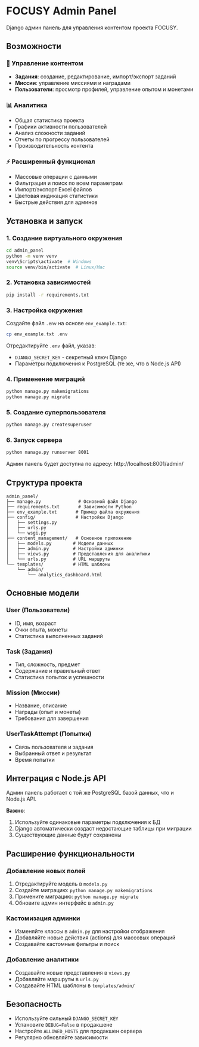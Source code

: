 # FOCUSY Admin Panel

Django админ панель для управления контентом проекта FOCUSY.

## Возможности

### 🎯 Управление контентом
- **Задания**: создание, редактирование, импорт/экспорт заданий
- **Миссии**: управление миссиями и наградами
- **Пользователи**: просмотр профилей, управление опытом и монетами

### 📊 Аналитика
- Общая статистика проекта
- Графики активности пользователей
- Анализ сложности заданий
- Отчеты по прогрессу пользователей
- Производительность контента

### ⚡ Расширенный функционал
- Массовые операции с данными
- Фильтрация и поиск по всем параметрам
- Импорт/экспорт Excel файлов
- Цветовая индикация статистики
- Быстрые действия для админов

## Установка и запуск

### 1. Создание виртуального окружения
```bash
cd admin_panel
python -m venv venv
venv\Scripts\activate  # Windows
source venv/bin/activate  # Linux/Mac
```

### 2. Установка зависимостей
```bash
pip install -r requirements.txt
```

### 3. Настройка окружения
Создайте файл `.env` на основе `env_example.txt`:
```bash
cp env_example.txt .env
```

Отредактируйте `.env` файл, указав:
- `DJANGO_SECRET_KEY` - секретный ключ Django
- Параметры подключения к PostgreSQL (те же, что в Node.js API)

### 4. Применение миграций
```bash
python manage.py makemigrations
python manage.py migrate
```

### 5. Создание суперпользователя
```bash
python manage.py createsuperuser
```

### 6. Запуск сервера
```bash
python manage.py runserver 8001
```

Админ панель будет доступна по адресу: http://localhost:8001/admin/

## Структура проекта

```
admin_panel/
├── manage.py              # Основной файл Django
├── requirements.txt       # Зависимости Python
├── env_example.txt       # Пример файла окружения
├── config/               # Настройки Django
│   ├── settings.py
│   ├── urls.py
│   └── wsgi.py
├── content_management/   # Основное приложение
│   ├── models.py        # Модели данных
│   ├── admin.py         # Настройки админки
│   ├── views.py         # Представления для аналитики
│   └── urls.py          # URL маршруты
└── templates/           # HTML шаблоны
    └── admin/
        └── analytics_dashboard.html
```

## Основные модели

### User (Пользователи)
- ID, имя, возраст
- Очки опыта, монеты
- Статистика выполненных заданий

### Task (Задания)
- Тип, сложность, предмет
- Содержание и правильный ответ
- Статистика попыток и успешности

### Mission (Миссии)
- Название, описание
- Награды (опыт и монеты)
- Требования для завершения

### UserTaskAttempt (Попытки)
- Связь пользователя и задания
- Выбранный ответ и результат
- Время попытки

## Интеграция с Node.js API

Админ панель работает с той же PostgreSQL базой данных, что и Node.js API. 

**Важно**: 
1. Используйте одинаковые параметры подключения к БД
2. Django автоматически создаст недостающие таблицы при миграции
3. Существующие данные будут сохранены

## Расширение функциональности

### Добавление новых полей
1. Отредактируйте модель в `models.py`
2. Создайте миграцию: `python manage.py makemigrations`
3. Примените миграцию: `python manage.py migrate`
4. Обновите админ интерфейс в `admin.py`

### Кастомизация админки
- Изменяйте классы в `admin.py` для настройки отображения
- Добавляйте новые действия (actions) для массовых операций
- Создавайте кастомные фильтры и поиск

### Добавление аналитики
- Создавайте новые представления в `views.py`
- Добавляйте маршруты в `urls.py`
- Создавайте HTML шаблоны в `templates/admin/`

## Безопасность

- Используйте сильный `DJANGO_SECRET_KEY`
- Установите `DEBUG=False` в продакшене
- Настройте `ALLOWED_HOSTS` для продакшен сервера
- Регулярно обновляйте зависимости
